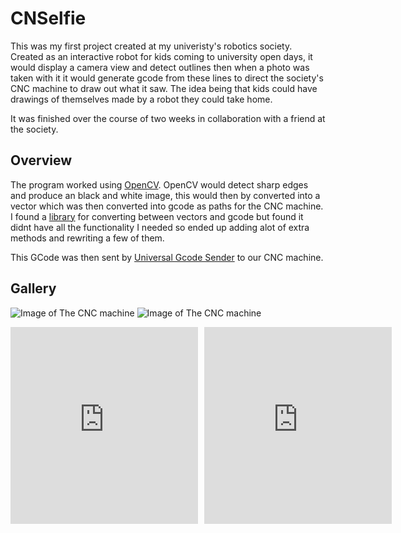
# CNSelfie

This was my first project created at my univeristy's robotics society. Created as an interactive robot for kids coming to university open days,
it would display a camera view and detect outlines then when a photo was taken with it it would generate gcode from these lines to direct
the society's CNC machine to draw out what it saw. The idea being that kids could have drawings of themselves made by a robot they could take home.

It was finished over the course of two weeks in collaboration with a friend at the society.

## Overview
The program worked using [OpenCV](https://opencv.org/). OpenCV would detect sharp edges and produce an black and white image, this would then by converted into a vector
which was then converted into gcode as paths for the CNC machine. I found a [library](https://github.com/PadLex/SvgToGcode) for converting between vectors and gcode but found it didnt have all the functionality I needed
so ended up adding alot of extra methods and rewriting a few of them.

This GCode was then sent by [Universal Gcode Sender](https://github.com/winder/Universal-G-Code-Sender) to our CNC machine.

## Gallery
![Image of The CNC machine](CNSelfie1.jpg)
![Image of The CNC machine](CNSelfie2.jpg)

<div style="display:flex; gap: 10px;">
<iframe width="560" height="315" src="https://www.youtube.com/embed/ZUDhqIgixiA" frameborder="0" allow="accelerometer; autoplay; clipboard-write; encrypted-media; gyroscope; picture-in-picture" allowfullscreen></iframe>
<iframe width="560" height="315" src="https://www.youtube.com/embed/xjyn54UnaAA" frameborder="0" allow="accelerometer; autoplay; clipboard-write; encrypted-media; gyroscope; picture-in-picture" allowfullscreen></iframe>
</div>

